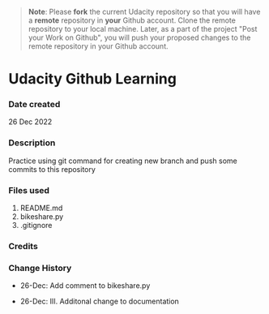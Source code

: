 >**Note**: Please **fork** the current Udacity repository so that you will have a **remote** repository in **your** Github account. Clone the remote repository to your local machine. Later, as a part of the project "Post your Work on Github", you will push your proposed changes to the remote repository in your Github account.

# Udacity Github Learning

### Date created
26 Dec 2022

### Description
Practice using git command for creating new branch and push some commits to this repository

### Files used
1. README.md
2. bikeshare.py
3. .gitignore

### Credits


### Change History

- 26-Dec: Add comment to bikeshare.py

- 26-Dec: III. Additonal change to documentation
